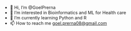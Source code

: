 - 👋 Hi, I’m @GoelPrerna
- 👀 I’m interested in Bioinformatics and ML for Health care
- 🌱 I’m currently learning Python and R
- 📫 How to reach me goel.prerna08@gmail.com

<!---
GoelPrerna/GoelPrerna is a ✨ special ✨ repository because its `README.md` (this file) appears on your GitHub profile.
You can click the Preview link to take a look at your changes.
--->
